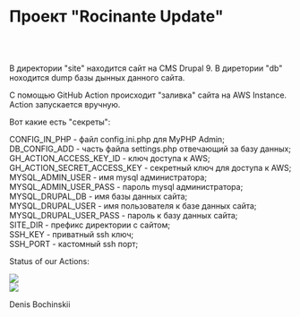 <h1>Проект "Rocinante Update"</h1><br>
<br>
<p>
В директории "site" находится сайт на CMS Drupal 9.
В диретории "db" ноходится dump базы дынных данного сайта.
</p>
<p>
С помощью GitHub Action происходит "заливка" сайта на AWS Instance.
Action запускается вручную.
</p>
<p>
Вот какие есть "секреты":
</p>
CONFIG_IN_PHP - файл config.ini.php для MyPHP Admin;<br>
DB_CONFIG_ADD - часть файла settings.php отвечающий за базу данных;<br>
GH_ACTION_ACCESS_KEY_ID - ключ доступа к AWS;<br>
GH_ACTION_SECRET_ACCESS_KEY - секретный ключ для доступа к AWS;<br>
MYSQL_ADMIN_USER - имя mysql администратора;<br>
MYSQL_ADMIN_USER_PASS - пароль mysql администратора;<br>
MYSQL_DRUPAL_DB - имя базы данных сайта;<br>
MYSQL_DRUPAL_USER - имя пользователя к базе данных сайта;<br>
MYSQL_DRUPAL_USER_PASS - пароль к базу данных сайта;<br>
SITE_DIR - префикс директории с сайтом;<br>
SSH_KEY - приватный ssh ключ;<br>
SSH_PORT - кастомный ssh порт;<br>
<p>
Status of our Actions:
</p>
<img src="https://github.com/bochinskii/rocinante-update/workflows/Deploy_archive/badge.svg?branch=main"><br>
<img src="https://github.com/bochinskii/rocinante-update/workflows/Deploy_db/badge.svg?branch=main"><br>
<p>
Denis Bochinskii
</p>

